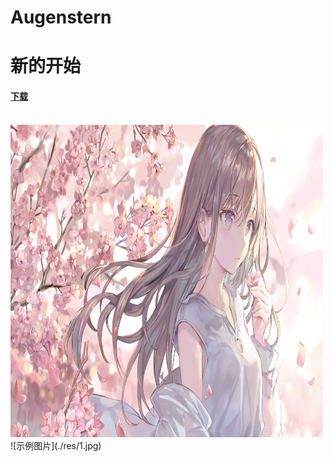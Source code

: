 # Augenstern
<h1>新的开始</h1>
    <a href="res/1.jpg"><ins><strong>
                <h4>下载</h4>
            </strong></ins></a><br />
    <a href="../2.html" target="_blank"><img src="res/1.jpg" title="第一张图片" width="500px" height="500px" alt="一张人物图片" /></a>
![示例图片](./res/1.jpg)
